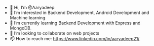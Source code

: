 - 👋 Hi, I’m @Aaryadeep
- 👀 I’m interested in Backend Development, Android Development and Machine learning
- 🌱 I’m currently learning Backend Development with Express and MongoDB.
- 💞️ I’m looking to collaborate on web projects
- 📫 How to reach me: https://www.linkedin.com/in/aaryadeep21/

<!---
Aaryadeep/Aaryadeep is a ✨ special ✨ repository because its `README.md` (this file) appears on your GitHub profile.
You can click the Preview link to take a look at your changes.
--->
